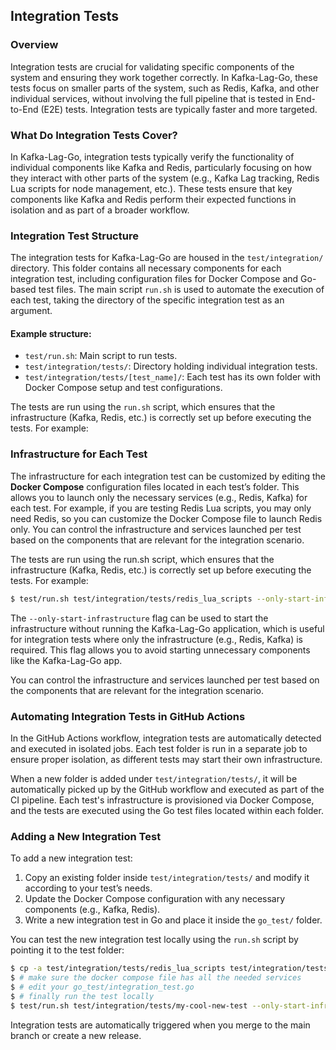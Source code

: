 ## Integration Tests

### Overview

Integration tests are crucial for validating specific components of the system and ensuring they work together correctly. In Kafka-Lag-Go, these tests focus on smaller parts of the system, such as Redis, Kafka, and other individual services, without involving the full pipeline that is tested in End-to-End (E2E) tests. Integration tests are typically faster and more targeted.

### What Do Integration Tests Cover?

In Kafka-Lag-Go, integration tests typically verify the functionality of individual components like Kafka and Redis, particularly focusing on how they interact with other parts of the system (e.g., Kafka Lag tracking, Redis Lua scripts for node management, etc.). These tests ensure that key components like Kafka and Redis perform their expected functions in isolation and as part of a broader workflow.

### Integration Test Structure

The integration tests for Kafka-Lag-Go are housed in the `test/integration/` directory. This folder contains all necessary components for each integration test, including configuration files for Docker Compose and Go-based test files. The main script `run.sh` is used to automate the execution of each test, taking the directory of the specific integration test as an argument.

#### Example structure:
- `test/run.sh`: Main script to run tests.
- `test/integration/tests/`: Directory holding individual integration tests.
- `test/integration/tests/[test_name]/`: Each test has its own folder with Docker Compose setup and test configurations.

The tests are run using the `run.sh` script, which ensures that the infrastructure (Kafka, Redis, etc.) is correctly set up before executing the tests. For example:

### Infrastructure for Each Test

The infrastructure for each integration test can be customized by editing the **Docker Compose** configuration files located in each test’s folder. This allows you to launch only the necessary services (e.g., Redis, Kafka) for each test. For example, if you are testing Redis Lua scripts, you may only need Redis, so you can customize the Docker Compose file to launch Redis only.
You can control the infrastructure and services launched per test based on the components that are relevant for the integration scenario.


The tests are run using the run.sh script, which ensures that the infrastructure (Kafka, Redis, etc.) is correctly set up before executing the tests. For example:

```bash
$ test/run.sh test/integration/tests/redis_lua_scripts --only-start-infrastructure
```
The `--only-start-infrastructure` flag can be used to start the infrastructure without running the Kafka-Lag-Go application, which is useful for integration tests where only the infrastructure (e.g., Redis, Kafka) is required. This flag allows you to avoid starting unnecessary components like the Kafka-Lag-Go app.

You can control the infrastructure and services launched per test based on the components that are relevant for the integration scenario.

### Automating Integration Tests in GitHub Actions

In the GitHub Actions workflow, integration tests are automatically detected and executed in isolated jobs. Each test folder is run in a separate job to ensure proper isolation, as different tests may start their own infrastructure.

When a new folder is added under `test/integration/tests/`, it will be automatically picked up by the GitHub workflow and executed as part of the CI pipeline. Each test's infrastructure is provisioned via Docker Compose, and the tests are executed using the Go test files located within each folder.

### Adding a New Integration Test

To add a new integration test:

1. Copy an existing folder inside `test/integration/tests/` and modify it according to your test’s needs.
2. Update the Docker Compose configuration with any necessary components (e.g., Kafka, Redis).
3. Write a new integration test in Go and place it inside the `go_test/` folder.

You can test the new integration test locally using the `run.sh` script by pointing it to the test folder:
```bash
$ cp -a test/integration/tests/redis_lua_scripts test/integration/tests/my-new-cool-test
$ # make sure the docker compose file has all the needed services
$ # edit your go_test/integration_test.go
$ # finally run the test locally
$ test/run.sh test/integration/tests/my-cool-new-test --only-start-infrastructure
```

Integration tests are automatically triggered when you merge to the main branch or create a new release.